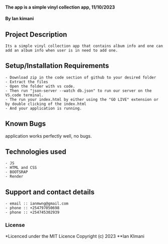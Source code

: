 #### The app is a simple vinyl collection app, 11/10/2023
#### **By Ian kimani**
## Project Description
    Its a simple vinyl collection app that contains album info and one can add an album info when user is in need to add one.
## Setup/Installation Requirements
    - Download zip in the code section of github to your desired folder
    - Extract the files
    - Open the folder with vs code.
    - Then run "json-server --watch db.json" to run our server on the VS.code terminal.
    - The run your index.html by either using the "GO LIVE" extension or by double clicking of the index.html
    - And your application is running.
       


## Known Bugs
 application works perfectly well, no bugs.

## Technologies used
    - JS
    - HTML and CSS
    - BOOTSRAP
    - Render

## Support and contact details
    - email :: ianmwng@gmail.com
    - phone :: +254797050698
    - phone :: +254745302939

### License
*Licenced under the MIT Licence
Copyright (c) 2023 **Ian KImani

